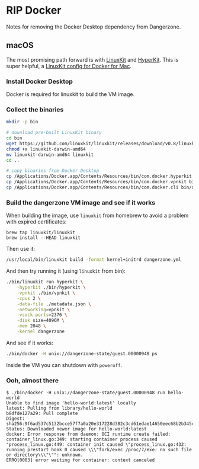 # RIP Docker

Notes for removing the Docker Desktop dependency from Dangerzone.

## macOS

The most promising path forward is with [LinuxKit](https://github.com/linuxkit/linuxkit) and [HyperKit](https://github.com/moby/hyperkit). This is super helpful, a [LinuxKit config for Docker for Mac](https://github.com/linuxkit/linuxkit/blob/master/examples/docker-for-mac.md).

### Install Docker Desktop

Docker is required for linuxkit to build the VM image.

### Collect the binaries

```sh
mkdir -p bin

# download pre-built LinuxKit binary
cd bin
wget https://github.com/linuxkit/linuxkit/releases/download/v0.8/linuxkit-darwin-amd64
chmod +x linuxkit-darwin-amd64 
mv linuxkit-darwin-amd64 linuxkit
cd ..

# copy binaries from Docker Desktop
cp /Applications/Docker.app/Contents/Resources/bin/com.docker.hyperkit bin/hyperkit
cp /Applications/Docker.app/Contents/Resources/bin/com.docker.vpnkit bin/vpnkit
cp /Applications/Docker.app/Contents/Resources/bin/com.docker.cli bin/docker
```

### Build the dangerzone VM image and see if it works

When building the image, use `linuxkit` from homebrew to avoid a problem with expired certificates:

```
brew tap linuxkit/linuxkit
brew install --HEAD linuxkit
```

Then use it:

```sh
/usr/local/bin/linuxkit build -format kernel+initrd dangerzone.yml
```

And then try running it (using `linuxkit` from bin):

```sh
./bin/linuxkit run hyperkit \
    -hyperkit ./bin/hyperkit \
    -vpnkit ./bin/vpnkit \
    -cpus 2 \
    -data-file ./metadata.json \
    -networking=vpnkit \
    -vsock-ports=2376 \
    -disk size=4096M \
    -mem 2048 \
    -kernel dangerzone
```

And see if it works:

```sh
./bin/docker -H unix://dangerzone-state/guest.00000948 ps
```

Inside the VM you can shutdown with `poweroff`.

### Ooh, almost there

```
$ ./bin/docker -H unix://dangerzone-state/guest.00000948 run hello-world
Unable to find image 'hello-world:latest' locally
latest: Pulling from library/hello-world
b8dfde127a29: Pull complete 
Digest: sha256:9f6ad537c5132bcce57f7a0a20e317228d382c3cd61edae14650eec68b2b345c
Status: Downloaded newer image for hello-world:latest
docker: Error response from daemon: OCI runtime create failed: container_linux.go:349: starting container process caused "process_linux.go:449: container init caused \"process_linux.go:432: running prestart hook 0 caused \\\"fork/exec /proc/7/exe: no such file or directory\\\"\"": unknown.
ERRO[0003] error waiting for container: context canceled
```
